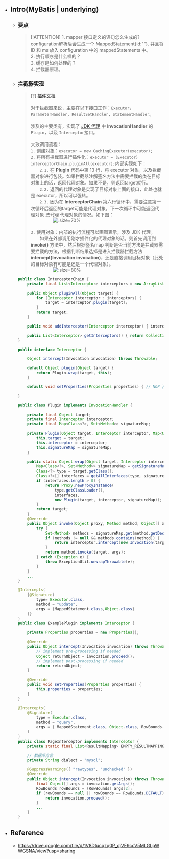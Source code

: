 
* ## Intro(MyBatis | underlying)

    + ### 要点

        > [!ATTENTION] 1. mapper 接口定义的语句怎么生成的? configuration解析后会生成一个 MappedStatement{id:""}. 并且将ID 和 ms 放入 configuration 中的 mappedStatements 中。
        <br>2. 执行顺序是什么样的？
        <br>3. 缓存是如何处理的？
        <br>4. 拦截器原理。

    + ### 拦截器实现

        > [?] [插件文档](https://mybatis.org/mybatis-3/zh_CN/configuration.html#plugins)
        <br><br>对于拦截器来说，主要在以下接口工作：`Executor`，`ParameterHandler`，`ResultSetHandler`，`StatementHandler`。
        <br><br>涉及的主要类有，实现了 [JDK 代理](/doc/advance/README.md#jdk) 中 **InvocationHandler** 的 `Plugin`，以及 `Interceptor`接口。
        <br><br>大致调用流程：
        <br>`1.` 创建对象：`executor = new CachingExecutor(executor);`
        <br>`2.` 将所有拦截器进行插件化：`executor = (Executor) interceptorChain.pluginAll(executor);`内部实现如下：
        <br><span style='padding-left:2em'>`2.1.` 在 **Plugin** 代码中第 13 行，将 executor 对象，以及拦截器对象进行包装。如果拦截器注解签名方法中需要拦截的类在目标对象上的话，返回代理对象。如果不是，则返回target就行。
        <br><span style='padding-left:2em'>`2.2.` 返回的代理对象是实现了目标对象上面的接口，此处也就是 executor，所以可以强转。
        <br><span style='padding-left:2em'>`2.3.` 因为在 **InterceptorChain** 第六行循环中，需要注意第一次循环后返回的target可能是代理对象，下一次循环中可能返回代理对象 *去代理* 代理对象的情况。如下图：
        <br><span style='padding-left:5em'> ![](/.images/doc/framework/mybatis/underlying/u-interceptor-01.png ':size=70%')
        <br><br>`3.` 使用对象：内部的执行流程可以画图表示，涉及 JDK 代理。
        <br><span style='padding-left:2em'>如果在外部调用刚才插件化的代理对象的话，则首先调用到 **invoke()** 方法中，然后根据签名map 判断是否当前方法是拦截器需要拦截的方法，根据判断结果选择是进入拦截器拦截方法 **intercept(Invocation invocation)**，还是直接调用目标对象（此处的目标对象有可能是还是一个代理对象）。
        <br><span style='padding-left:5em'> ![](/.images/doc/framework/mybatis/underlying/u-interceptor-02.png ':size=80%')

        <!-- panels:start -->
        <!-- div:left-panel-50 -->

        ```java {6,20-22}
        public class InterceptorChain {
            private final List<Interceptor> interceptors = new ArrayList<>();

            public Object pluginAll(Object target) {
                for (Interceptor interceptor : interceptors) {
                    target = interceptor.plugin(target);
                }
                return target;
            }

            public void addInterceptor(Interceptor interceptor) { interceptors.add(interceptor); }

            public List<Interceptor> getInterceptors() { return Collections.unmodifiableList(interceptors); }
        }

        public interface Interceptor {

            Object intercept(Invocation invocation) throws Throwable;

            default Object plugin(Object target) {
                return Plugin.wrap(target, this);
            }

            default void setProperties(Properties properties) { // NOP }

        }
        ```       
        <!-- div:right-panel-50 -->
        ```java {13,26} [data-cc:395px]
        public class Plugin implements InvocationHandler {

            private final Object target;
            private final Interceptor interceptor;
            private final Map<Class<?>, Set<Method>> signatureMap;

            private Plugin(Object target, Interceptor interceptor, Map<Class<?>, Set<Method>> signatureMap) {
                this.target = target;
                this.interceptor = interceptor;
                this.signatureMap = signatureMap;
            }

            public static Object wrap(Object target, Interceptor interceptor) {
                Map<Class<?>, Set<Method>> signatureMap = getSignatureMap(interceptor);
                Class<?> type = target.getClass();
                Class<?>[] interfaces = getAllInterfaces(type, signatureMap);
                if (interfaces.length > 0) {
                    return Proxy.newProxyInstance(
                        type.getClassLoader(),
                        interfaces,
                        new Plugin(target, interceptor, signatureMap));
                }
                return target;
            }
            @Override
            public Object invoke(Object proxy, Method method, Object[] args) throws Throwable {
                try {
                    Set<Method> methods = signatureMap.get(method.getDeclaringClass());
                    if (methods != null && methods.contains(method)) {
                        return interceptor.intercept(new Invocation(target, method, args));
                    }
                    return method.invoke(target, args);
                } catch (Exception e) {
                    throw ExceptionUtil.unwrapThrowable(e);
                }
            }
            ...
        }
        ```
        <!-- panels:end -->

        <!-- panels:start -->
        <!-- div:left-panel-50 -->
        ```java [data-file:ExamplePlugin.java]
        @Intercepts(
            {@Signature(
                type= Executor.class,
                method = "update",
                args = {MappedStatement.class,Object.class}
            )}
        )
        public class ExamplePlugin implements Interceptor {

            private Properties properties = new Properties();

            @Override
            public Object intercept(Invocation invocation) throws Throwable {
                // implement pre-processing if needed
                Object returnObject = invocation.proceed();
                // implement post-processing if needed
                return returnObject;
            }

            @Override
            public void setProperties(Properties properties) {
                this.properties = properties;
            }
        }
        ```
        <!-- div:right-panel-50 -->
        ```java [data-file:PageInterceptor.java]
        @Intercepts(
            @Signature(
                type = Executor.class, 
                method = "query", 
                args = { MappedStatement.class, Object.class, RowBounds.class, ResultHandler.class }
            )
        )
        public class PageInterceptor implements Interceptor {
            private static final List<ResultMapping> EMPTY_RESULTMAPPING = new ArrayList<ResultMapping>(0);

            // 数据库方言
            private String dialect = "mysql";

            @SuppressWarnings({ "rawtypes", "unchecked" })
            @Override
            public Object intercept(Invocation invocation) throws Throwable {
                final Object[] args = invocation.getArgs();
                RowBounds rowBounds = (RowBounds) args[2];
                if (rowBounds == null || rowBounds == RowBounds.DEFAULT) {
                    return invocation.proceed();
                }
                ...
            }
        }
        ```
        <!-- panels:end -->

* ## Reference

    + https://drive.google.com/file/d/1V8Dtucqzq0P_djVE9ccV5MLGLpWWGSNA/view?usp=sharing